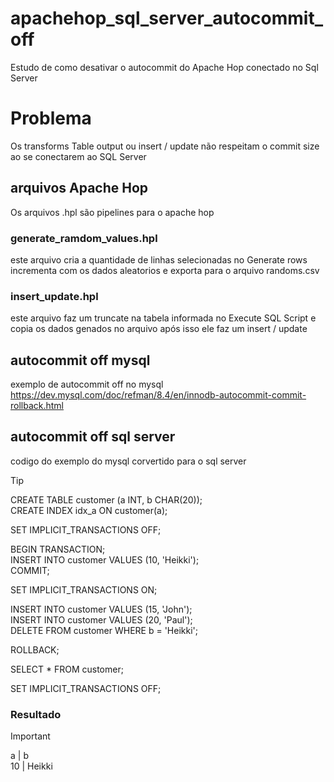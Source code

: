 # apachehop_sql_server_autocommit_off 
Estudo de como desativar o autocommit do Apache Hop conectado no Sql Server

# Problema
Os transforms Table output ou insert / update não respeitam o commit size ao se conectarem ao SQL Server

## arquivos Apache Hop
Os arquivos .hpl são pipelines para o apache hop

### generate_ramdom_values.hpl
este arquivo cria a quantidade de linhas selecionadas no Generate rows incrementa com os dados aleatorios e exporta para o arquivo randoms.csv

### insert_update.hpl
este arquivo faz um truncate na tabela informada no Execute SQL Script e copia os dados genados no arquivo após isso ele faz um insert / update

## autocommit off mysql
exemplo de autocommit off no mysql
https://dev.mysql.com/doc/refman/8.4/en/innodb-autocommit-commit-rollback.html

## autocommit off sql server 
codigo do exemplo do mysql corvertido para o sql server 

> [!TIP]
>CREATE TABLE customer (a INT, b CHAR(20));  
>CREATE INDEX idx_a ON customer(a);  
>
>SET IMPLICIT_TRANSACTIONS OFF;  
>
>BEGIN TRANSACTION;  
>INSERT INTO customer VALUES (10, 'Heikki');  
>COMMIT;  
>
>SET IMPLICIT_TRANSACTIONS ON;  
>
>INSERT INTO customer VALUES (15, 'John');  
>INSERT INTO customer VALUES (20, 'Paul');  
>DELETE FROM customer WHERE b = 'Heikki';  
>
>ROLLBACK;  
>
>SELECT * FROM customer;  
>
>SET IMPLICIT_TRANSACTIONS OFF;  

### Resultado
>[!IMPORTANT]
>a  | b  
>10 | Heikki
